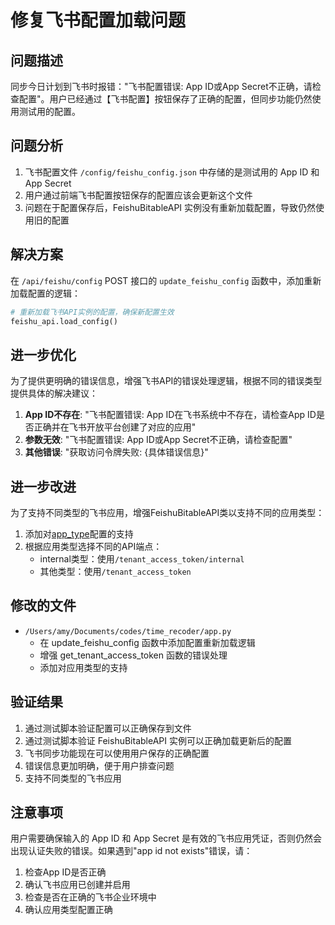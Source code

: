 # 修复飞书配置加载问题

## 问题描述
同步今日计划到飞书时报错："飞书配置错误: App ID或App Secret不正确，请检查配置"。用户已经通过【飞书配置】按钮保存了正确的配置，但同步功能仍然使用测试用的配置。

## 问题分析
1. 飞书配置文件 `/config/feishu_config.json` 中存储的是测试用的 App ID 和 App Secret
2. 用户通过前端飞书配置按钮保存的配置应该会更新这个文件
3. 问题在于配置保存后，FeishuBitableAPI 实例没有重新加载配置，导致仍然使用旧的配置

## 解决方案
在 `/api/feishu/config` POST 接口的 `update_feishu_config` 函数中，添加重新加载配置的逻辑：

```python
# 重新加载飞书API实例的配置，确保新配置生效
feishu_api.load_config()
```

## 进一步优化
为了提供更明确的错误信息，增强飞书API的错误处理逻辑，根据不同的错误类型提供具体的解决建议：

1. **App ID不存在**: "飞书配置错误: App ID在飞书系统中不存在，请检查App ID是否正确并在飞书开放平台创建了对应的应用"
2. **参数无效**: "飞书配置错误: App ID或App Secret不正确，请检查配置"
3. **其他错误**: "获取访问令牌失败: {具体错误信息}"

## 进一步改进
为了支持不同类型的飞书应用，增强FeishuBitableAPI类以支持不同的应用类型：

1. 添加对[app_type](file:///Users/amy/Documents/codes/time_recoder/config/feishu_config.json#L4-L4)配置的支持
2. 根据应用类型选择不同的API端点：
   - internal类型：使用`/tenant_access_token/internal`
   - 其他类型：使用`/tenant_access_token`

## 修改的文件
- `/Users/amy/Documents/codes/time_recoder/app.py` 
  - 在 update_feishu_config 函数中添加配置重新加载逻辑
  - 增强 get_tenant_access_token 函数的错误处理
  - 添加对应用类型的支持

## 验证结果
1. 通过测试脚本验证配置可以正确保存到文件
2. 通过测试脚本验证 FeishuBitableAPI 实例可以正确加载更新后的配置
3. 飞书同步功能现在可以使用用户保存的正确配置
4. 错误信息更加明确，便于用户排查问题
5. 支持不同类型的飞书应用

## 注意事项
用户需要确保输入的 App ID 和 App Secret 是有效的飞书应用凭证，否则仍然会出现认证失败的错误。如果遇到"app id not exists"错误，请：
1. 检查App ID是否正确
2. 确认飞书应用已创建并启用
3. 检查是否在正确的飞书企业环境中
4. 确认应用类型配置正确